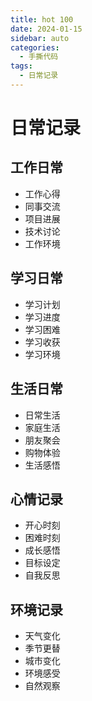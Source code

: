 ```yaml
---
title: hot 100
date: 2024-01-15
sidebar: auto
categories:
  - 手撕代码
tags:
  - 日常记录
---
```


# 日常记录

## 工作日常
- 工作心得
- 同事交流
- 项目进展
- 技术讨论
- 工作环境

## 学习日常
- 学习计划
- 学习进度
- 学习困难
- 学习收获
- 学习环境

## 生活日常
- 日常生活
- 家庭生活
- 朋友聚会
- 购物体验
- 生活感悟

## 心情记录
- 开心时刻
- 困难时刻
- 成长感悟
- 目标设定
- 自我反思

## 环境记录
- 天气变化
- 季节更替
- 城市变化
- 环境感受
- 自然观察 